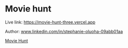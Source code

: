 # Movie hunt

Live link: https://movie-hunt-three.vercel.app

Author: www.linkedin.com/in/stephanie-oluoha-09abb01aa


[Movie Hunt](https://github.com/Chloe7243/movie-hunt/assets/104771538/05ace52b-c2bf-499b-ade0-210d65d8a74e)
